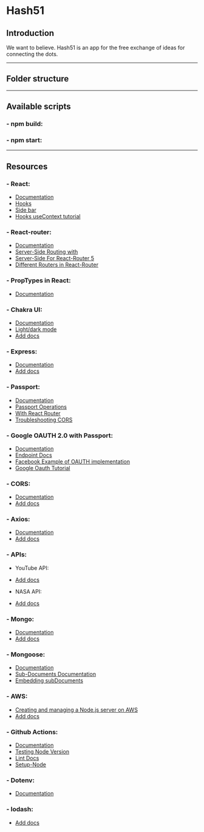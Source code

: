 <!-- eslint-disable -->
# Hash51
## Introduction
We want to believe. Hash51 is an app for the free exchange of ideas for connecting the dots.

---
## Folder structure

---
## Available scripts
### - npm build:

### - npm start:

---
## Resources
### - React:
* [Documentation](https://reactjs.org/docs/getting-started.html)
* [Hooks](https://reactjs.org/docs/hooks-intro.html)
* [Side bar](https://www.youtube.com/watch?v=CXa0f4-dWi4)
* [Hooks useContext tutorial](https://www.youtube.com/watch?v=lhMKvyLRWo0&ab_channel=BenAwad)


### - React-router:
* [Documentation](https://reactrouter.com/web/example/basic)
* [Server-Side Routing with ](https://reactrouter.com/web/guides/server-rendering)
* [Server-Side For React-Router 5](https://ui.dev/react-router-v5-server-rendering/)
* [Different Routers in React-Router](https://learnwithparam.com/blog/different-types-of-router-in-react-router/)

### - PropTypes in React:
* [Documentation](https://reactjs.org/docs/typechecking-with-proptypes.html)

### - Chakra UI:
* [Documentation](https://reactrouter.com/web/example/basic)
* [Light/dark mode](https://www.youtube.com/watch?v=wI2vqXsjsIo)
* [Add docs]()
### - Express:
* [Documentation](https://expressjs.com/en/guide/routing.html)
* [Add docs]()

### - Passport:
* [Documentation](https://www.passportjs.org/docs/downloads/html/)
* [Passport Operations](http://www.passportjs.org/docs/login/)
* [With React Router](https://reactrouter.com/web/example/auth-workflow)
* [Troubleshooting CORS](https://stackoverflow.com/questions/63289585/cors-issue-with-passport-js-google-oauth-strategy)
### - Google OAUTH 2.0 with Passport:
* [Documentation](http://www.passportjs.org/packages/passport-google-oauth20/)
* [Endpoint Docs](https://developers.google.com/identity/protocols/oauth2/javascript-implicit-flow#oauth-2.0-endpoints_4)
* [Facebook Example of OAUTH implementation](https://github.com/passport/express-4.x-facebook-example)
* [Google Oauth Tutorial](https://dev.to/phyllis_yym/beginner-s-guide-to-google-oauth-with-passport-js-2gh4)

### - CORS:
* [Documentation](https://www.npmjs.com/package/cors#configuring-cors)
* [Add docs]()

### - Axios:
* [Documentation](https://axios-http.com/docs/intro)
* [Add docs]()

### - APIs:
- YouTube API:
* [Add docs]()
- NASA API:
* [Add docs]()

### - Mongo:
* [Documentation](https://docs.mongodb.com/manual/)
* [Add docs]()

### - Mongoose:
* [Documentation](https://mongoosejs.com/docs/guide.html)
* [Sub-Documents Documentation](https://mongoosejs.com/docs/subdocs.html)
* [Embedding subDocuments](https://stackoverflow.com/questions/37537493/how-to-create-an-embedded-document-that-follows-a-model-with-mongoose)


### - AWS:
* [Creating and managing a Node.js server on AWS](https://hackernoon.com/tutorial-creating-and-managing-a-node-js-server-on-aws-part-1-d67367ac5171)
* [Add docs]()

### - Github Actions:
* [Documentation](https://docs.github.com/en/actions/quickstart)
* [Testing Node Version](https://docs.github.com/en/actions/guides/building-and-testing-nodejs)
* [Lint Docs](https://github.com/sibiraj-s/action-eslint)
* [Setup-Node](https://github.com/actions/setup-node/)

### - Dotenv:
* [Documentation](https://github.com/motdotla/dotenv#readme)

### - lodash:
* [Add docs](https://lodash.com/docs/)